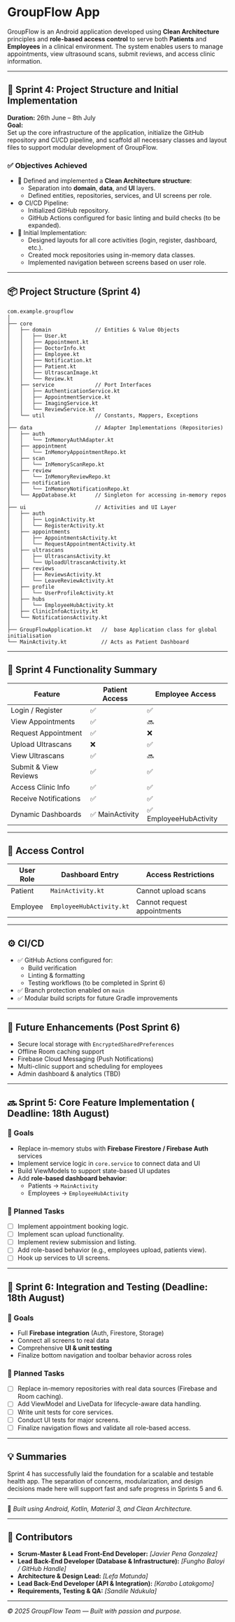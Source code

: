 # GroupFlow App

GroupFlow is an Android application developed using **Clean Architecture** principles and **role-based access control** to serve both **Patients** and **Employees** in a clinical environment. The system enables users to manage appointments, view ultrasound scans, submit reviews, and access clinic information.

---

## 🧭 Sprint 4: Project Structure and Initial Implementation
**Duration:** 26th June – 8th July  
**Goal:**  
Set up the core infrastructure of the application, initialize the GitHub repository and CI/CD pipeline, and scaffold all necessary classes and layout files to support modular development of GroupFlow.

### ✅ Objectives Achieved
- 📁 Defined and implemented a **Clean Architecture structure**:
    - Separation into **domain**, **data**, and **UI** layers.
    - Defined entities, repositories, services, and UI screens per role.
- ⚙️ CI/CD Pipeline:
    - Initialized GitHub repository.
    - GitHub Actions configured for basic linting and build checks (to be expanded).
- 🧱 Initial Implementation:
    - Designed layouts for all core activities (login, register, dashboard, etc.).
    - Created mock repositories using in-memory data classes.
    - Implemented navigation between screens based on user role.

---

## 📦 Project Structure (Sprint 4)

```plaintext
com.example.groupflow
│
├── core
│   ├── domain              // Entities & Value Objects
│   │   ├── User.kt
│   │   ├── Appointment.kt
│   │   ├── DoctorInfo.kt
│   │   ├── Employee.kt
│   │   ├── Notification.kt
│   │   ├── Patient.kt
│   │   ├── UltrascanImage.kt
│   │   └── Review.kt
│   ├── service             // Port Interfaces
│   │   ├── AuthenticationService.kt
│   │   ├── AppointmentService.kt
│   │   ├── ImagingService.kt
│   │   └── ReviewService.kt
│   └── util                // Constants, Mappers, Exceptions
│
├── data                    // Adapter Implementations (Repositories)
│   ├── auth
│   │   └── InMemoryAuthAdapter.kt
│   ├── appointment
│   │   └── InMemoryAppointmentRepo.kt
│   ├── scan
│   │   └── InMemoryScanRepo.kt
│   ├── review
│   │   └── InMemoryReviewRepo.kt
│   ├── notification
│   │   └── InMemoryNotificationRepo.kt
│   └── AppDatabase.kt      // Singleton for accessing in-memory repos
│
├── ui                      // Activities and UI Layer
│   ├── auth
│   │   ├── LoginActivity.kt
│   │   └── RegisterActivity.kt
│   ├── appointments
│   │   ├── AppointmentsActivity.kt
│   │   └── RequestAppointmentActivity.kt
│   ├── ultrascans
│   │   ├── UltrascansActivity.kt
│   │   └── UploadUltrascanActivity.kt
│   ├── reviews
│   │   ├── ReviewsActivity.kt
│   │   └── LeaveReviewActivity.kt
│   ├── profile
│   │   └── UserProfileActivity.kt
│   ├── hubs
│   │   └── EmployeeHubActivity.kt
│   ├── ClinicInfoActivity.kt
│   └── NotificationsActivity.kt
│
├── GroupFlowApplication.kt   //  base Application class for global initialisation 
└── MainActivity.kt           // Acts as Patient Dashboard
```

---

## 🧪 Sprint 4 Functionality Summary

| Feature                    | Patient Access   | Employee Access        |
|----------------------------|------------------|------------------------|
| Login / Register           | ✅              | ✅                     |
| View Appointments          | ✅              | 🔜                     |
| Request Appointment        | ✅              | ❌                     |
| Upload Ultrascans          | ❌              | ✅                     |
| View Ultrascans            | ✅              | 🔜                     |
| Submit & View Reviews      | ✅              | ✅                     |
| Access Clinic Info         | ✅              | ✅                     |
| Receive Notifications      | ✅              | ✅                     |
| Dynamic Dashboards         | ✅ MainActivity | ✅ EmployeeHubActivity |

---

## 🔐 Access Control

| User Role   | Dashboard Entry          | Access Restrictions                      |
|-------------|--------------------------|------------------------------------------|
| Patient     | `MainActivity.kt`        | Cannot upload scans                      |
| Employee    | `EmployeeHubActivity.kt` | Cannot request appointments              |

---

## ⚙️ CI/CD

- ✅ GitHub Actions configured for:
  - Build verification
  - Linting & formatting
  - Testing workflows (to be completed in Sprint 6)
- ✅ Branch protection enabled on `main`
- ✅ Modular build scripts for future Gradle improvements

---

## 🚀 Future Enhancements (Post Sprint 6)

- Secure local storage with `EncryptedSharedPreferences`
- Offline Room caching support
- Firebase Cloud Messaging (Push Notifications)
- Multi-clinic support and scheduling for employees
- Admin dashboard & analytics (TBD)

---

## 🔜 Sprint 5: Core Feature Implementation ( Deadline: 18th August)

### 🔧 Goals
- Replace in-memory stubs with **Firebase Firestore / Firebase Auth** services
- Implement service logic in `core.service` to connect data and UI
- Build ViewModels to support state-based UI updates
- Add **role-based dashboard behavior**:
  - Patients → `MainActivity`
  - Employees → `EmployeeHubActivity`

### 🔨 Planned Tasks
- [ ] Implement appointment booking logic.
- [ ] Implement scan upload functionality.
- [ ] Implement review submission and listing.
- [ ] Add role-based behavior (e.g., employees upload, patients view).
- [ ] Hook up services to UI screens.

---

## 🧪 Sprint 6: Integration and Testing (Deadline: 18th August)

### 🎯 Goals
- Full **Firebase integration** (Auth, Firestore, Storage)
- Connect all screens to real data
- Comprehensive **UI & unit testing**
- Finalize bottom navigation and toolbar behavior across roles

### 🔨 Planned Tasks
- [ ] Replace in-memory repositories with real data sources (Firebase and Room caching).
- [ ] Add ViewModel and LiveData for lifecycle-aware data handling.
- [ ] Write unit tests for core services.
- [ ] Conduct UI tests for major screens.
- [ ] Finalize navigation flows and validate all role-based access.

---


## 💡 Summaries

Sprint 4 has successfully laid the foundation for a scalable and testable health app. The separation of concerns, modularization, and design decisions made here will support fast and safe progress in Sprints 5 and 6.

---

🧱 *Built using Android, Kotlin, Material 3, and Clean Architecture.*

---

## 👥 Contributors

- **Scrum-Master & Lead Front-End Developer:** *[Javier Pena Gonzalez]*
- **Lead Back-End Developer (Database & Infrastructure):** *[Fungho Baloyi / GitHub Handle]*
- **Architecture & Design Lead:** *[Lefa Matunda]*
- **Lead Back-End Developer (API & Integration):** *[Karabo Latakgomo]*
- **Requirements, Testing & QA:** *[Sandile Ndukula]*

---

_© 2025 GroupFlow Team — Built with passion and purpose._
